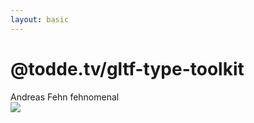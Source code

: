```yaml
---
layout: basic
---
```


# @todde.tv/gltf-type-toolkit

<div class="absolute right-15 top-10 p-1 pr-2" v-mark="{ at: 0, color: '#26ab7a', type: 'box' }">
    <mdi-heart class="text-red-400 animate-pulse mx-2" /> Andreas Fehn <mdi-github class="baseColor mx-2" /> <a to="https://github.com/fehnomenal">fehnomenal</a>
</div>

<!-- <WindowWrapper max-height>
  <iframe
    height="100%"
    src="https://github.com/toddeTV/gltf-type-toolkit"
    width="100%"
  />
</WindowWrapper> -->

<!-- <WindowWrapper max-height>
  <iframe
    height="100%"
    src="https://www.npmjs.com/package/@todde.tv/gltf-type-toolkit"
    width="100%"
  />
</WindowWrapper> -->

<MyLink to="https://github.com/toddeTV/gltf-type-toolkit">
  <img src="/assets/gltf-type-toolkit-github-screenshot.png" />
</MyLink>
